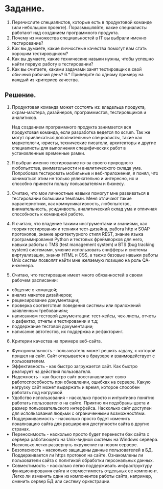 # Задание.

1. Перечислите специалистов, которые есть в продуктовой команде (или небольшом проекте).
   Поразмышляйте, какие специалисты работают над созданием программного продукта.
2. Почему из множества специальностей в IT вы выбрали именно тестирование?
3. Как вы думаете, какие личностные качества помогут вам стать хорошим тестировщиком?
4. Как вы думаете, какие технические навыки нужны, чтобы успешно найти первую работу в тестировании?
5. Как вы считаете, какими задачами занят тестировщик в свой обычный рабочий день?
   6.* Приведите по одному примеру на каждый из критериев качества.

## Решение.

1. Продуктовая команда может состоять из: владельца продукта, скрам-мастера, дизайнеров, программистов, тестировщиков и
   аналитиков.

   Над созданием программного продукта занимается вся продуктовая команда, если разработка ведется по scrum. Так же
   могут
   привлекаться дополнительные специалисты, такие как маркетологи, юристы, технические писатели, архитекторы и другие
   специалисты для выполнения специфических работ в установленные временные рамки.

2. Я выбрал именно тестирование из-за своего природного любопытства, внимательности и аналитического склада ума.
   Попробовав тестировать мобильные и веб-приложения, я понял, что заниматься этим не только увлекательно и интересно,
   но и способно принести пользу пользователям и бизнесу.

3. Считаю, что мои личностные навыки помогут мне развиваться в тестировании большими темпами. Меня отличают такие
   характеристики, как коммуникативность, любопытство, внимательность, усидчивость, аналитический склад ума и отличная
   способность к командной работе.

4. Я считаю, что владение такими инструментами и знаниями, как теория тестирования и техники тест-дизайна, работа http и
   SOAP протоколов, знание архитектурного стиля REST, знание языка программирования Python и тестовых фреймворков для
   него, навыки работы с TMS (test management system) и BTS (bug tracking system) системами, умение использовать
   снифферы и системы виртуализации, знания HTML и CSS, а также базовые навыки работы Unix систем позволят найти мне
   желаемую позицию на роль QA-инженера.

5. Считаю, что тестировщик имеет много обязанностей в своем рабочем расписании:

+ общение с командой;
+ анализ макетов дизайнеров;
+ рецензирование документации;
+ проверка соответствия поведения системы или приложений заявленным требованиям;
+ написанием тестовой документации: тест-кейсы, чек-листы, отчеты о дефектах, отчеты и тестировании и т.д;
+ поддержание тестовой документации;
+ написание автотестов, их поддержка и рефакторинг.

6. Критерии качества на примере веб-сайта.

+ Функциональность - пользователь может решить задачу, с которой пришел на сайт. Сайт открывается в браузере и
  взаимодействует с пользователем.
+ Эффективность - как быстро загружается сайт. Как быстро реагирует на действия пользователя.
+ Надежность - как быстро сайт восстанавливает свою работоспособность при обновлении, ошибках на сервере. Какую нагрузку
  сайт может выдержать и время, которое способен работать под нагрузкой.
+ Удобство использования - насколько просто и интуитивно понятно работать пользователю на сайте. Приятно ли подобраны
  цвета и размер пользовательского интерфейса. Насколько сайт доступен для использования людьми с ограниченными
  возможностями.
+ Поддерживаемость - насколько просто будет изменить локализацию сайта для расширения доступности сайта в других
  странах.
+ Переносимость - насколько просто будет перенести бэк сайта с сервера работающего на Unix-видной системы на Windows
  сервера. Насколько легко развернуть окружение на новом сервере.
+ Безопасность - насколько защищены данные пользователей в БД. Поддерживается ли https протокол на сайте. Ознакомлены ли
  пользователи сайта с политикой обработки персональных данных.
+ Совместимость - насколько легко поддерживать инфраструктуру функционирования сайта и совместимость отдельных ее
  компонент. Легко ли изменить один из компонентов работы сайта, например, сменить сервер БД или систему оркестрации.
